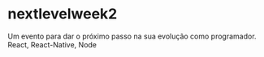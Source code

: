 # nextlevelweek2
Um evento para dar o próximo passo na sua evolução como programador. React, React-Native, Node
